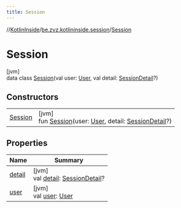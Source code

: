```yaml
---
title: Session
---
```

//[KotlinInside](../../../index.html)/[be.zvz.kotlininside.session](../index.html)/[Session](index.html)



# Session



[jvm]\
data class [Session](index.html)(val user: [User](../../be.zvz.kotlininside.session.user/-user/index.html), val detail: [SessionDetail](../-session-detail/index.html)?)



## Constructors


| | |
|---|---|
| [Session](-session.html) | [jvm]<br>fun [Session](-session.html)(user: [User](../../be.zvz.kotlininside.session.user/-user/index.html), detail: [SessionDetail](../-session-detail/index.html)?) |


## Properties


| Name | Summary |
|---|---|
| [detail](detail.html) | [jvm]<br>val [detail](detail.html): [SessionDetail](../-session-detail/index.html)? |
| [user](user.html) | [jvm]<br>val [user](user.html): [User](../../be.zvz.kotlininside.session.user/-user/index.html) |

